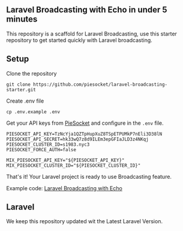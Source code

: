 ## Laravel Broadcasting with Echo in under 5 minutes
This repository is a scaffold for Laravel Broadcasting, use this starter repository to get started quickly with Laravel broadcasting. 

## Setup
Clone the repository
```
git clone https://github.com/piesocket/laravel-broadcasting-starter.git
```

Create .env file
```
cp .env.example .env
```

Get your API keys from [PieSocket](https://www.piesocket.com) and configure in the `.env` file.
```
PIESOCKET_API_KEY=TzNcYja1QZTpHupXuZ8TSpETPUMkP7nEli3D38lN
PIESOCKET_API_SECRET=hk33wQ7z8d9ILEm3epGFIaJLD3z4NKqj
PIESOCKET_CLUSTER_ID=s1983.nyc3
PIESOCKET_FORCE_AUTH=false 

MIX_PIESOCKET_API_KEY="${PIESOCKET_API_KEY}"
MIX_PIESOCKET_CLUSTER_ID="${PIESOCKET_CLUSTER_ID}"
```

That's it! Your Laravel project is ready to use Broadcasting feature.

Example code: [Laravel Broadcasting with Echo](https://www.piesocket.com/blog/laravel-echo-broadcasting/)

## Laravel
We keep this repository updated wit the Latest Laravel Version.